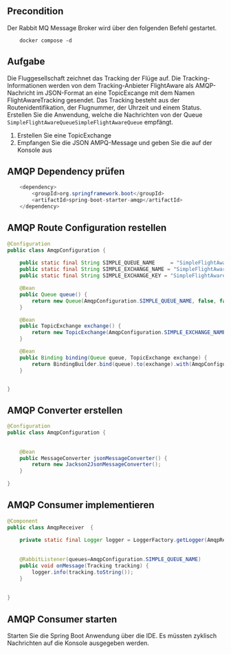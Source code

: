 ## Precondition
Der Rabbit MQ Message Broker wird über den folgenden Befehl gestartet. 


```
	docker compose -d
```

## Aufgabe 

Die Fluggesellschaft zeichnet das Tracking der Flüge auf. Die Tracking-Informationen werden von dem Tracking-Anbieter FlightAware als AMQP-Nachricht im JSON-Format an eine TopicExcange mit dem Namen FlightAwareTracking gesendet. Das Tracking besteht aus der Routenidentifikation, der Flugnummer, der Uhrzeit und einem Status. Erstellen Sie die Anwendung, welche die Nachrichten von der Queue ``SimpleFlightAwareQueueSimpleFlightAwareQueue`` empfängt. 


1. Erstellen Sie eine TopicExchange 
2. Empfangen Sie die JSON AMPQ-Message und geben Sie die auf der Konsole aus 


## AMQP Dependency prüfen  

```java
	<dependency>
		<groupId>org.springframework.boot</groupId>
		<artifactId>spring-boot-starter-amqp</artifactId>
	</dependency>
```

## AMQP Route Configuration restellen   

```java
@Configuration
public class AmqpConfiguration {
   
    public static final String SIMPLE_QUEUE_NAME 	 = "SimpleFlightAwareQueue";
    public static final String SIMPLE_EXCHANGE_NAME = "SimpleFlightAwareExchange";
    public static final String SIMPLE_EXCHANGE_KEY = "SimpleFlightAwareKey";

    @Bean
    public Queue queue() {
        return new Queue(AmqpConfiguration.SIMPLE_QUEUE_NAME, false, false,true);
    }

    @Bean
    public TopicExchange exchange() {
        return new TopicExchange(AmqpConfiguration.SIMPLE_EXCHANGE_NAME);
    }

    @Bean
    public Binding binding(Queue queue, TopicExchange exchange) {
        return BindingBuilder.bind(queue).to(exchange).with(AmqpConfiguration.SIMPLE_EXCHANGE_KEY);
    }


}
```

## AMQP Converter erstellen 

```java
@Configuration
public class AmqpConfiguration {
   
    
    @Bean
    public MessageConverter jsonMessageConverter() {
        return new Jackson2JsonMessageConverter();
    }
    
}
```

## AMQP Consumer implementieren  
 

```java
@Component
public class AmqpReceiver  {
	
	private static final Logger logger = LoggerFactory.getLogger(AmqpReceiver.class);
	
	   
    @RabbitListener(queues=AmqpConfiguration.SIMPLE_QUEUE_NAME)
	public void onMessage(Tracking tracking) {
	   	logger.info(tracking.toString());
	}
   
  
}
```

## AMQP Consumer starten   

Starten Sie die Spring Boot Anwendung über die IDE. Es müssten zyklisch Nachrichten auf die Konsole ausgegeben werden. 